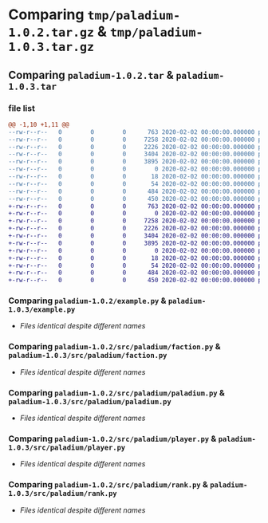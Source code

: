 # Comparing `tmp/paladium-1.0.2.tar.gz` & `tmp/paladium-1.0.3.tar.gz`

## Comparing `paladium-1.0.2.tar` & `paladium-1.0.3.tar`

### file list

```diff
@@ -1,10 +1,11 @@
--rw-r--r--   0        0        0      763 2020-02-02 00:00:00.000000 paladium-1.0.2/example.py
--rw-r--r--   0        0        0     7258 2020-02-02 00:00:00.000000 paladium-1.0.2/src/paladium/faction.py
--rw-r--r--   0        0        0     2226 2020-02-02 00:00:00.000000 paladium-1.0.2/src/paladium/paladium.py
--rw-r--r--   0        0        0     3404 2020-02-02 00:00:00.000000 paladium-1.0.2/src/paladium/player.py
--rw-r--r--   0        0        0     3895 2020-02-02 00:00:00.000000 paladium-1.0.2/src/paladium/rank.py
--rw-r--r--   0        0        0        0 2020-02-02 00:00:00.000000 paladium-1.0.2/tests/.gitkeep
--rw-r--r--   0        0        0       18 2020-02-02 00:00:00.000000 paladium-1.0.2/.gitignore
--rw-r--r--   0        0        0       54 2020-02-02 00:00:00.000000 paladium-1.0.2/README.md
--rw-r--r--   0        0        0      484 2020-02-02 00:00:00.000000 paladium-1.0.2/pyproject.toml
--rw-r--r--   0        0        0      450 2020-02-02 00:00:00.000000 paladium-1.0.2/PKG-INFO
+-rw-r--r--   0        0        0      763 2020-02-02 00:00:00.000000 paladium-1.0.3/example.py
+-rw-r--r--   0        0        0        0 2020-02-02 00:00:00.000000 paladium-1.0.3/src/paladium/__init__.py
+-rw-r--r--   0        0        0     7258 2020-02-02 00:00:00.000000 paladium-1.0.3/src/paladium/faction.py
+-rw-r--r--   0        0        0     2226 2020-02-02 00:00:00.000000 paladium-1.0.3/src/paladium/paladium.py
+-rw-r--r--   0        0        0     3404 2020-02-02 00:00:00.000000 paladium-1.0.3/src/paladium/player.py
+-rw-r--r--   0        0        0     3895 2020-02-02 00:00:00.000000 paladium-1.0.3/src/paladium/rank.py
+-rw-r--r--   0        0        0        0 2020-02-02 00:00:00.000000 paladium-1.0.3/tests/.gitkeep
+-rw-r--r--   0        0        0       18 2020-02-02 00:00:00.000000 paladium-1.0.3/.gitignore
+-rw-r--r--   0        0        0       54 2020-02-02 00:00:00.000000 paladium-1.0.3/README.md
+-rw-r--r--   0        0        0      484 2020-02-02 00:00:00.000000 paladium-1.0.3/pyproject.toml
+-rw-r--r--   0        0        0      450 2020-02-02 00:00:00.000000 paladium-1.0.3/PKG-INFO
```

### Comparing `paladium-1.0.2/example.py` & `paladium-1.0.3/example.py`

 * *Files identical despite different names*

### Comparing `paladium-1.0.2/src/paladium/faction.py` & `paladium-1.0.3/src/paladium/faction.py`

 * *Files identical despite different names*

### Comparing `paladium-1.0.2/src/paladium/paladium.py` & `paladium-1.0.3/src/paladium/paladium.py`

 * *Files identical despite different names*

### Comparing `paladium-1.0.2/src/paladium/player.py` & `paladium-1.0.3/src/paladium/player.py`

 * *Files identical despite different names*

### Comparing `paladium-1.0.2/src/paladium/rank.py` & `paladium-1.0.3/src/paladium/rank.py`

 * *Files identical despite different names*


